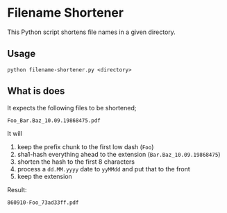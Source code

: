 # Filename Shortener
This Python script shortens file names in a given directory.

## Usage
```
python filename-shortener.py <directory>
```

## What is does
It expects the following files to be shortened;
```
Foo_Bar.Baz_10.09.19868475.pdf
```

It will
1. keep the prefix chunk to the first low dash (`Foo`)
2. sha1-hash everything ahead to the extension (`Bar.Baz_10.09.19868475`)
3. shorten the hash to the first 8 characters
4. process a `dd.MM.yyyy` date to `yyMMdd` and put that to the front
5. keep the extension

Result:
```
860910-Foo_73ad33ff.pdf
```

